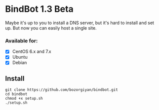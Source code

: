 # BindBot 1.3 Beta
Maybe it's up to you to install a DNS server, but it's hard to install and set up.
But now you can easily host a single site.
### Available for:
- [x] CentOS 6.x and 7.x
- [x] Ubuntu
- [x] Debian

## Install
    git clone https://github.com/bozorgiyan/bindbot.git
    cd bindbot
    chmod +x setup.sh
    ./setup.sh
